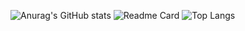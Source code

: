 ![Anurag's GitHub stats](https://github-readme-stats.vercel.app/api?username=TheGordonFreeman42&show_icons=true&theme=date_night&rank_icon=github)
![Readme Card](https://github-readme-stats.vercel.app/api/pin/?username=TheGordonFreeman42&repo=PCECDI)
![Top Langs](https://github-readme-stats.vercel.app/api/top-langs/?username=TheGordonFreeman42&layout=compact)
